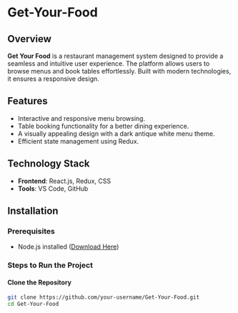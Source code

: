 # Get-Your-Food  

## Overview  
**Get Your Food** is a restaurant management system designed to provide a seamless and intuitive user experience. The platform allows users to browse menus and book tables effortlessly. Built with modern technologies, it ensures a responsive design.  

## Features  
- Interactive and responsive menu browsing.  
- Table booking functionality for a better dining experience.  
- A visually appealing design with a dark antique white menu theme.  
- Efficient state management using Redux.   

## Technology Stack  
- **Frontend**: React.js, Redux, CSS    
- **Tools**: VS Code, GitHub  

## Installation  

### Prerequisites  
- Node.js installed ([Download Here](https://nodejs.org/)) 

### Steps to Run the Project  

#### Clone the Repository  
```bash
git clone https://github.com/your-username/Get-Your-Food.git
cd Get-Your-Food
